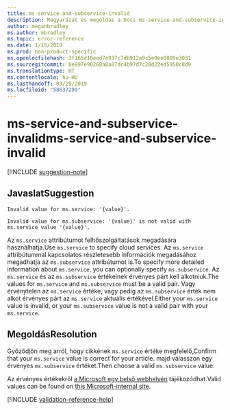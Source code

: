 ```yaml
---
title: ms-service-and-subservice-invalid
description: Magyarázat és megoldás a Docs ms-service-and-subservice-invalid buildelési problémájára
author: meganbradley
ms.author: mbradley
ms.topic: error-reference
ms.date: 1/15/2019
ms.prod: non-product-specific
ms.openlocfilehash: 3f165d16eed7e937c7db912a9c5e0ee0809e3031
ms.sourcegitcommit: 8e897e90268a8a87dc4b97d7c28d22ed5950c8d9
ms.translationtype: HT
ms.contentlocale: hu-HU
ms.lasthandoff: 03/29/2019
ms.locfileid: "58637299"
---
```

# <a name="ms-service-and-subservice-invalid"></a><span data-ttu-id="1ca95-103">ms-service-and-subservice-invalid</span><span class="sxs-lookup"><span data-stu-id="1ca95-103">ms-service-and-subservice-invalid</span></span>

[!INCLUDE [suggestion-note](includes/suggestion-note.md)]

## <a name="suggestion"></a><span data-ttu-id="1ca95-104">Javaslat</span><span class="sxs-lookup"><span data-stu-id="1ca95-104">Suggestion</span></span>

`Invalid value for ms.service: '{value}'.`

`Invalid value for ms.subservice: '{value}' is not valid with ms.service value '{value}'.`

<span data-ttu-id="1ca95-105">Az `ms.service` attribútumot felhőszolgáltatások megadására használhatja.</span><span class="sxs-lookup"><span data-stu-id="1ca95-105">Use `ms.service` to specify cloud services.</span></span> <span data-ttu-id="1ca95-106">Az `ms.service` attribútummal kapcsolatos részletesebb információk megadásához megadhatja az `ms.subservice` attribútumot is.</span><span class="sxs-lookup"><span data-stu-id="1ca95-106">To specify more detailed information about `ms.service`, you can optionally specify `ms.subservice`.</span></span> <span data-ttu-id="1ca95-107">Az `ms.service` és az `ms.subservice` értékeinek érvényes párt kell alkotniuk.</span><span class="sxs-lookup"><span data-stu-id="1ca95-107">The values for `ms.service` and `ms.subservice` must be a valid pair.</span></span> <span data-ttu-id="1ca95-108">Vagy érvénytelen az `ms.service` értéke, vagy pedig az `ms.subservice` érték nem alkot érvényes párt az `ms.service` aktuális értékével.</span><span class="sxs-lookup"><span data-stu-id="1ca95-108">Either your `ms.service` value is invalid, or your `ms.subservice` value is not a valid pair with your `ms.service`.</span></span>

## <a name="resolution"></a><span data-ttu-id="1ca95-109">Megoldás</span><span class="sxs-lookup"><span data-stu-id="1ca95-109">Resolution</span></span>

<span data-ttu-id="1ca95-110">Győződjön meg arról, hogy cikkének `ms.service` értéke megfelelő,</span><span class="sxs-lookup"><span data-stu-id="1ca95-110">Confirm that your `ms.service` value is correct for your article.</span></span> <span data-ttu-id="1ca95-111">majd válasszon egy érvényes `ms.subservice` értéket.</span><span class="sxs-lookup"><span data-stu-id="1ca95-111">Then choose a valid `ms.subservice` value.</span></span>

<span data-ttu-id="1ca95-112">Az érvényes értékekről [a Microsoft egy belső webhelyén](https://docsmetadatatool.azurewebsites.net/allowlists) tájékozódhat.</span><span class="sxs-lookup"><span data-stu-id="1ca95-112">Valid values can be found on [this Microsoft-internal site](https://docsmetadatatool.azurewebsites.net/allowlists).</span></span>

<!--make sure to add this file to your includes folder and verify the path-->
[!INCLUDE [validation-reference-help](includes/validation-reference-help.md)]
